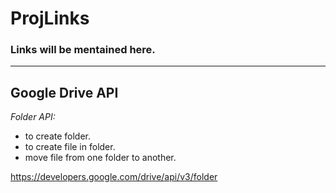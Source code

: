 # ProjLinks

### Links will be mentained here.
---
## Google Drive API

*Folder API:*

- to create folder.
- to create file in folder.
- move file from one folder to another.

https://developers.google.com/drive/api/v3/folder
